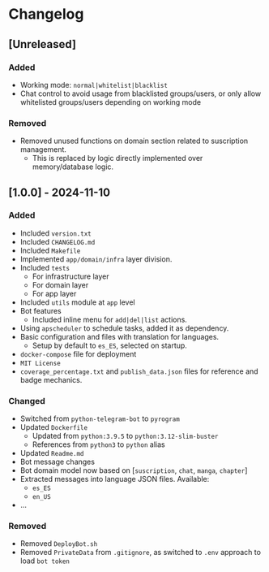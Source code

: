 # Changelog

## [Unreleased]

### Added

- Working mode: `normal|whitelist|blacklist`
- Chat control to avoid usage from blacklisted groups/users, or only allow whitelisted groups/users depending on working mode

### Removed

- Removed unused functions on domain section related to suscription management.
  - This is replaced by logic directly implemented over memory/database logic.

## [1.0.0] - 2024-11-10

### Added

- Included `version.txt`
- Included `CHANGELOG.md`
- Included `Makefile`
- Implemented `app/domain/infra` layer division.
- Included `tests`
  - For infrastructure layer
  - For domain layer
  - For app layer
- Included `utils` module at `app` level
- Bot features
  - Included inline menu for `add|del|list` actions.
- Using `apscheduler` to schedule tasks, added it as dependency.
- Basic configuration and files with translation for languages.
  - Setup by default to `es_ES`, selected on startup.
- `docker-compose` file for deployment
- `MIT License`
- `coverage_percentage.txt` and `publish_data.json` files for reference and badge mechanics.

### Changed

- Switched from `python-telegram-bot` to `pyrogram`
- Updated `Dockerfile`
  - Updated from `python:3.9.5` to `python:3.12-slim-buster`
  - References from `python3` to `python` alias
- Updated `Readme.md`
- Bot message changes
- Bot domain model now based on [`suscription`, `chat`, `manga`, `chapter`]
- Extracted messages into language JSON files. Available:
  - `es_ES`
  - `en_US`
- ...

### Removed

- Removed `DeployBot.sh`
- Removed `PrivateData` from `.gitignore`, as switched to `.env` approach to load `bot token`
